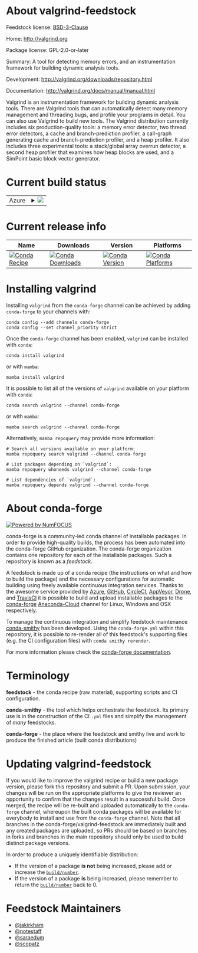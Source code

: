 About valgrind-feedstock
========================

Feedstock license: [BSD-3-Clause](https://github.com/conda-forge/valgrind-feedstock/blob/main/LICENSE.txt)

Home: http://valgrind.org

Package license: GPL-2.0-or-later

Summary: A tool for detecting memory errors, and an instrumentation framework for building dynamic analysis tools.

Development: http://valgrind.org/downloads/repository.html

Documentation: http://valgrind.org/docs/manual/manual.html

Valgrind is an instrumentation framework for building dynamic analysis tools. There are Valgrind tools that can
automatically detect many memory management and threading bugs, and profile your programs in detail. You can also use
Valgrind to build new tools.  The Valgrind distribution currently includes six production-quality tools: a memory
error detector, two thread error detectors, a cache and branch-prediction profiler, a call-graph generating cache and
branch-prediction profiler, and a heap profiler. It also includes three experimental tools: a stack/global array
overrun detector, a second heap profiler that examines how heap blocks are used, and a SimPoint basic block vector
generator.


Current build status
====================


<table>
    
  <tr>
    <td>Azure</td>
    <td>
      <details>
        <summary>
          <a href="https://dev.azure.com/conda-forge/feedstock-builds/_build/latest?definitionId=2119&branchName=main">
            <img src="https://dev.azure.com/conda-forge/feedstock-builds/_apis/build/status/valgrind-feedstock?branchName=main">
          </a>
        </summary>
        <table>
          <thead><tr><th>Variant</th><th>Status</th></tr></thead>
          <tbody><tr>
              <td>linux_64</td>
              <td>
                <a href="https://dev.azure.com/conda-forge/feedstock-builds/_build/latest?definitionId=2119&branchName=main">
                  <img src="https://dev.azure.com/conda-forge/feedstock-builds/_apis/build/status/valgrind-feedstock?branchName=main&jobName=linux&configuration=linux%20linux_64_" alt="variant">
                </a>
              </td>
            </tr>
          </tbody>
        </table>
      </details>
    </td>
  </tr>
</table>

Current release info
====================

| Name | Downloads | Version | Platforms |
| --- | --- | --- | --- |
| [![Conda Recipe](https://img.shields.io/badge/recipe-valgrind-green.svg)](https://anaconda.org/conda-forge/valgrind) | [![Conda Downloads](https://img.shields.io/conda/dn/conda-forge/valgrind.svg)](https://anaconda.org/conda-forge/valgrind) | [![Conda Version](https://img.shields.io/conda/vn/conda-forge/valgrind.svg)](https://anaconda.org/conda-forge/valgrind) | [![Conda Platforms](https://img.shields.io/conda/pn/conda-forge/valgrind.svg)](https://anaconda.org/conda-forge/valgrind) |

Installing valgrind
===================

Installing `valgrind` from the `conda-forge` channel can be achieved by adding `conda-forge` to your channels with:

```
conda config --add channels conda-forge
conda config --set channel_priority strict
```

Once the `conda-forge` channel has been enabled, `valgrind` can be installed with `conda`:

```
conda install valgrind
```

or with `mamba`:

```
mamba install valgrind
```

It is possible to list all of the versions of `valgrind` available on your platform with `conda`:

```
conda search valgrind --channel conda-forge
```

or with `mamba`:

```
mamba search valgrind --channel conda-forge
```

Alternatively, `mamba repoquery` may provide more information:

```
# Search all versions available on your platform:
mamba repoquery search valgrind --channel conda-forge

# List packages depending on `valgrind`:
mamba repoquery whoneeds valgrind --channel conda-forge

# List dependencies of `valgrind`:
mamba repoquery depends valgrind --channel conda-forge
```


About conda-forge
=================

[![Powered by
NumFOCUS](https://img.shields.io/badge/powered%20by-NumFOCUS-orange.svg?style=flat&colorA=E1523D&colorB=007D8A)](https://numfocus.org)

conda-forge is a community-led conda channel of installable packages.
In order to provide high-quality builds, the process has been automated into the
conda-forge GitHub organization. The conda-forge organization contains one repository
for each of the installable packages. Such a repository is known as a *feedstock*.

A feedstock is made up of a conda recipe (the instructions on what and how to build
the package) and the necessary configurations for automatic building using freely
available continuous integration services. Thanks to the awesome service provided by
[Azure](https://azure.microsoft.com/en-us/services/devops/), [GitHub](https://github.com/),
[CircleCI](https://circleci.com/), [AppVeyor](https://www.appveyor.com/),
[Drone](https://cloud.drone.io/welcome), and [TravisCI](https://travis-ci.com/)
it is possible to build and upload installable packages to the
[conda-forge](https://anaconda.org/conda-forge) [Anaconda-Cloud](https://anaconda.org/)
channel for Linux, Windows and OSX respectively.

To manage the continuous integration and simplify feedstock maintenance
[conda-smithy](https://github.com/conda-forge/conda-smithy) has been developed.
Using the ``conda-forge.yml`` within this repository, it is possible to re-render all of
this feedstock's supporting files (e.g. the CI configuration files) with ``conda smithy rerender``.

For more information please check the [conda-forge documentation](https://conda-forge.org/docs/).

Terminology
===========

**feedstock** - the conda recipe (raw material), supporting scripts and CI configuration.

**conda-smithy** - the tool which helps orchestrate the feedstock.
                   Its primary use is in the construction of the CI ``.yml`` files
                   and simplify the management of *many* feedstocks.

**conda-forge** - the place where the feedstock and smithy live and work to
                  produce the finished article (built conda distributions)


Updating valgrind-feedstock
===========================

If you would like to improve the valgrind recipe or build a new
package version, please fork this repository and submit a PR. Upon submission,
your changes will be run on the appropriate platforms to give the reviewer an
opportunity to confirm that the changes result in a successful build. Once
merged, the recipe will be re-built and uploaded automatically to the
`conda-forge` channel, whereupon the built conda packages will be available for
everybody to install and use from the `conda-forge` channel.
Note that all branches in the conda-forge/valgrind-feedstock are
immediately built and any created packages are uploaded, so PRs should be based
on branches in forks and branches in the main repository should only be used to
build distinct package versions.

In order to produce a uniquely identifiable distribution:
 * If the version of a package **is not** being increased, please add or increase
   the [``build/number``](https://docs.conda.io/projects/conda-build/en/latest/resources/define-metadata.html#build-number-and-string).
 * If the version of a package **is** being increased, please remember to return
   the [``build/number``](https://docs.conda.io/projects/conda-build/en/latest/resources/define-metadata.html#build-number-and-string)
   back to 0.

Feedstock Maintainers
=====================

* [@jakirkham](https://github.com/jakirkham/)
* [@notestaff](https://github.com/notestaff/)
* [@saraedum](https://github.com/saraedum/)
* [@scopatz](https://github.com/scopatz/)

